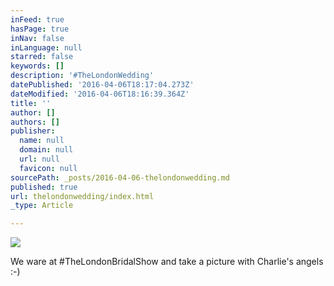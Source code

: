 ```yaml
---
inFeed: true
hasPage: true
inNav: false
inLanguage: null
starred: false
keywords: []
description: '#TheLondonWedding'
datePublished: '2016-04-06T18:17:04.273Z'
dateModified: '2016-04-06T18:16:39.364Z'
title: ''
author: []
authors: []
publisher:
  name: null
  domain: null
  url: null
  favicon: null
sourcePath: _posts/2016-04-06-thelondonwedding.md
published: true
url: thelondonwedding/index.html
_type: Article

---
```

![](https://the-grid-user-content.s3-us-west-2.amazonaws.com/bf5b09fb-7395-4368-b7d5-2042fc75bac7.jpg)

We ware at \#TheLondonBridalShow and take a picture with Charlie's angels :-)